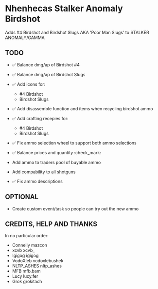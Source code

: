 # Nhenhecas Stalker Anomaly Birdshot
Adds #4 Birdshot and Birdshot Slugs AKA 'Poor Man Slugs' to STALKER ANOMALY/GAMMA


## TODO
- ✅ Balance dmg/ap of Birdshot #4 

- ✅ Balance dmg/ap of Birdshot Slugs 

- ✅ Add icons for:
  - #4 Birdshot 
  - Birdshot Slugs 

- ✅ Add disassemble function and items when recycling birdshot ammo

- ✅ Add crafting recepies for:
  - #4 Birdshot
  - Birdshot Slugs

- ✅ Fix ammo selection wheel to support both ammo selections

- ✅ Balance prices and quantity :check_mark:

- Add ammo to traders pool of buyable ammo

- Add compability to all shotguns

- ✅ Fix ammo descriptions
  
## OPTIONAL
- Create custom event/task so people can try out the new ammo

## CREDITS, HELP AND THANKS
In no particular order:
- Connelly mazcon
- xcvb xcvb_
- Igigog igigog
- VodoXleb vodoxlebushek
- NLTP_ASHES nltp_ashes
- MFB mfb.bam
- Lucy lucy.fer
- Grok grokitach